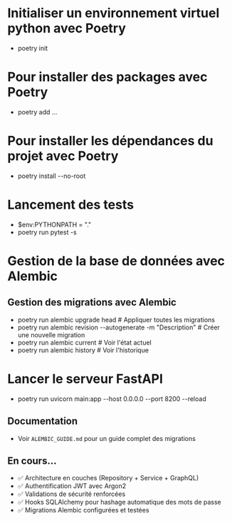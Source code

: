 # Initialiser un environnement virtuel python avec Poetry
* poetry init

# Pour installer des packages avec Poetry
* poetry add ...

# Pour installer les dépendances du projet avec Poetry
* poetry install --no-root

# Lancement des tests
* $env:PYTHONPATH = "."
* poetry run pytest -s

# Gestion de la base de données avec Alembic

## Gestion des migrations avec Alembic
* poetry run alembic upgrade head           # Appliquer toutes les migrations
* poetry run alembic revision --autogenerate -m "Description"  # Créer une nouvelle migration
* poetry run alembic current                # Voir l'état actuel
* poetry run alembic history                # Voir l'historique

# Lancer le serveur FastAPI
* poetry run uvicorn main:app --host 0.0.0.0 --port 8200 --reload

## Documentation
* Voir `ALEMBIC_GUIDE.md` pour un guide complet des migrations

## En cours...
* ✅ Architecture en couches (Repository + Service + GraphQL)
* ✅ Authentification JWT avec Argon2
* ✅ Validations de sécurité renforcées
* ✅ Hooks SQLAlchemy pour hashage automatique des mots de passe
* ✅ Migrations Alembic configurées et testées